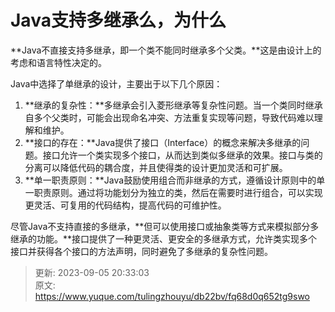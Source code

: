 # Java支持多继承么，为什么

**Java不直接支持多继承，即一个类不能同时继承多个父类。**这是由设计上的考虑和语言特性决定的。

Java中选择了单继承的设计，主要出于以下几个原因：

1. **继承的复杂性：**多继承会引入菱形继承等复杂性问题。当一个类同时继承自多个父类时，可能会出现命名冲突、方法重复实现等问题，导致代码难以理解和维护。
2. **接口的存在：**Java提供了接口（Interface）的概念来解决多继承的问题。接口允许一个类实现多个接口，从而达到类似多继承的效果。接口与类的分离可以降低代码的耦合度，并且使得类的设计更加灵活和可扩展。
3. **单一职责原则：**Java鼓励使用组合而非继承的方式，遵循设计原则中的单一职责原则。通过将功能划分为独立的类，然后在需要时进行组合，可以实现更灵活、可复用的代码结构，提高代码的可维护性。

尽管Java不支持直接的多继承，**但可以使用接口或抽象类等方式来模拟部分多继承的功能。**接口提供了一种更灵活、更安全的多继承方式，允许类实现多个接口并获得各个接口的方法声明，同时避免了多继承的复杂性问题。



> 更新: 2023-09-05 20:33:03  
> 原文: <https://www.yuque.com/tulingzhouyu/db22bv/fq68d0q652tg9swo>